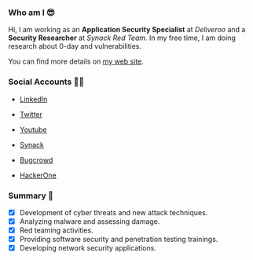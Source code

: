 ### Who am I 😎

Hi, I am working as an **Application Security Specialist** at *Deliveroo* and a **Security Researcher** at *Synack Red Team*. In my free time, I am doing research about 0-day and vulnerabilities.

You can find more details on [my web site](https://emreovunc.com/index.html).

### Social Accounts 🙌🏼

- [LinkedIn](https://en.linkedin.com/in/emreovunc)

- [Twitter](https://twitter.com/emreovunc)

- [Youtube](https://www.youtube.com/channel/UC95D3RuinnpmgqMb64LAW_w)

- [Synack](https://acropolis.synack.com/inductees/ovunc/)

- [Bugcrowd](https://bugcrowd.com/Monster/)

- [HackerOne](https://hackerone.com/ovunc/)

### Summary 📢

+ [x] Development of cyber threats and new attack techniques. 
+ [x] Analyzing malware and assessing damage. 
+ [x] Red teaming activities. 
+ [x] Providing software security and penetration testing trainings.
+ [x] Developing network security applications.
